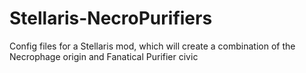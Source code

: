 # Stellaris-NecroPurifiers
Config files for a Stellaris mod, which will create a combination of the Necrophage origin and Fanatical Purifier civic
